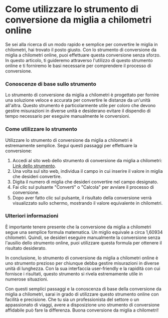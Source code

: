 Come utilizzare lo strumento di conversione da miglia a chilometri online
=========================================================================

Se sei alla ricerca di un modo rapido e semplice per convertire le miglia in chilometri, hai trovato il posto giusto. Con lo strumento di conversione da miglia a chilometri online, puoi effettuare questa conversione senza sforzo. In questo articolo, ti guideremo attraverso l'utilizzo di questo strumento online e ti forniremo le basi necessarie per comprendere il processo di conversione.

### Conoscenze di base sullo strumento

Lo strumento di conversione da miglia a chilometri è progettato per fornire una soluzione veloce e accurata per convertire le distanze da un'unità all'altra. Questo strumento è particolarmente utile per coloro che devono gestire misurazioni in diverse unità e desiderano evitare il dispendio di tempo necessario per eseguire manualmente le conversioni.

### Come utilizzare lo strumento

Utilizzare lo strumento di conversione da miglia a chilometri è estremamente semplice. Segui questi passaggi per effettuare la conversione:

1. Accedi al sito web dello strumento di conversione da miglia a chilometri: [Link dello strumento](https://www.onlinecalculatorsfree.com/it/convert/meter-to-km.html).
2. Una volta sul sito web, individua il campo in cui inserire il valore in miglia che desideri convertire.
3. Digita il numero di miglia che desideri convertire nel campo designato.
4. Fai clic sul pulsante "Converti" o "Calcola" per avviare il processo di conversione.
5. Dopo aver fatto clic sul pulsante, il risultato della conversione verrà visualizzato sullo schermo, mostrando il valore equivalente in chilometri.

### Ulteriori informazioni

È importante tenere presente che la conversione da miglia a chilometri segue una semplice formula matematica. Un miglio equivale a circa 1,60934 chilometri. Quindi, se desideri eseguire manualmente la conversione senza l'ausilio dello strumento online, puoi utilizzare questa formula per ottenere il risultato desiderato.

In conclusione, lo strumento di conversione da miglia a chilometri online è uno strumento prezioso per chiunque debba gestire misurazioni in diverse unità di lunghezza. Con la sua interfaccia user-friendly e la rapidità con cui fornisce i risultati, questo strumento si rivela estremamente utile in numerose situazioni.

Con questi semplici passaggi e la conoscenza di base della conversione da miglia a chilometri, sarai in grado di utilizzare questo strumento online con facilità e precisione. Che tu sia un professionista del settore o un appassionato di viaggi, avere a disposizione uno strumento di conversione affidabile può fare la differenza. Buona conversione da miglia a chilometri!